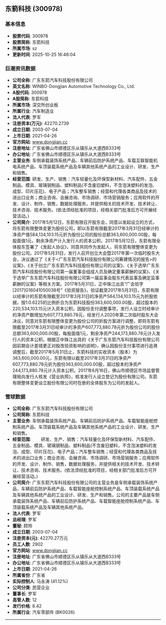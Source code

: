## 东箭科技 (300978)

### 基本信息

- **股票代码**: 300978
- **股票简称**: 东箭科技
- **所属市场**: sz
- **更新时间**: 2025-10-25 16:46:04

### 巨潮资讯数据

- **公司全称**: 广东东箭汽车科技股份有限公司
- **英文名称**: WINBO-Dongjian Automotive Technology Co., Ltd.
- **A股代码**: 300978
- **A股简称**: 东箭科技
- **所属市场**: 深交所创业板
- **所属行业**: 汽车制造业
- **法人代表**: 罗军
- **注册资本(万元)**: 42270.2739
- **成立日期**: 2003-07-04
- **上市日期**: 2021-04-26
- **官方网站**: www.dongjian.cc
- **注册地址**: 广东省佛山市顺德区乐从镇乐从大道西B333号
- **办公地址**: 广东省佛山市顺德区乐从镇乐从大道西B333号
- **主营业务**: 车侧承载装饰系统产品、车辆前后防护系统产品、车载互联智能机电系统产品、车顶装载系统产品及车辆其他系统产品的工业设计、研发、生产和销售。
- **经营范围**: 研发、生产、销售：汽车轻量化及环保型新材料、汽车配件、五金制品、模具、玻璃钢制品、塑料制品(不含废旧塑料，不含泡沫塑料的发泡、成型、印片压花)、电子产品；汽车整车销售；经营和代理各类商品及技术的进出口业务；商业咨询、会展咨询、市场调研、市场营销服务；应用软件的开发、设计、制作、销售，数据处理服务，并提供相关的技术开发、技术转让、技术咨询、技术服务。(依法须经批准的项目，经相关部门批准后方可开展经营活动。)
- **公司简介**: 2017年5月12日，东箭有限召开股东会，同意以发起设立的方式，将东箭有限整体变更为股份公司，即以东箭有限截至2017年3月31日经审计的净资产值584,134,103.15元折为股份公司的股份总额363,600,000.00股，每股面值1元，剩余净资产计入发行人的资本公积。2017年5月12日，东箭有限全体股东签署了《发起人协议》，同意共同作为发起人，将东箭有限整体变更为股份公司。2017年5月31日，发行人召开创立大会暨2017年第一次临时股东大会，决议通过了《关于<广东东箭汽车科技股份有限公司筹建情况的报告>的议案》、《关于创立广东东箭汽车科技股份有限公司的议案》、《关于选举广东东箭汽车科技股份有限公司第一届董事会组成人员及确定董事薪酬的议案》、《关于选举广东东箭汽车科技股份有限公司第一届监事会股东代表监事及确定监事薪酬的议案》等相关方案。2017年5月31日，正中珠江出具“广会验字[2017]G16041050038号”《验资报告》，验证截至2017年5月31日，东箭有限以经审计的东箭有限截至2017年3月31日的净资产584,134,103.15元为折股依据，按1:0.6225的比例折合为东箭科技股份363,600,000.00股，超过股本的220,534,103.15元计入资本公积。因股份支付调整事项，发行人设立时经审计的净资产数增加为607,773,880.78元，经发行人2020年第二次临时股东大会决议，同意对东箭有限整体变更为股份公司的折股方案进行调整，即将东箭有限截至2017年3月31日经审计的净资产607,773,880.78元折为股份公司的股份总额363,600,000.00股，每股面值1元，剩余净资产244,173,880.78元计入发行人的资本公积。根据正中珠江出具的《关于广东东箭汽车科技股份有限公司因前期会计差错更正对股改验资影响的说明》，确认因股份支付事项进行追溯调整后，截至2017年5月31日止，东箭科技的实收资本（股本）为363,600,000.00元，东箭有限以截至2017年3月31日的净资产607,773,880.78元折为股份363,600,000.00股，超过股本的净资产244,173,880.78元计入资本公积。2017年6月16日，佛山市顺德区市场监督管理局向发行人核发《营业执照》，核准发行人设立登记为股份有限公司。东箭有限整体变更设立股份有限公司时在册的全体股东为公司的发起人。

### 雪球数据

- **公司全称**: 广东东箭汽车科技股份有限公司
- **公司简称**: 东箭科技
- **主营业务**: 车侧承载装饰系统产品、车辆前后防护系统产品、车载智能座舱控制系统产品、车顶装载系统产品及车辆其他系统产品的工业设计、研发、生产和销售。
- **经营范围**: 　　研发、生产、销售：汽车轻量化及环保型新材料、汽车配件、五金制品、模具、玻璃钢制品、塑料制品(不含废旧塑料，不含泡沫塑料的发泡、成型、印片压花)、电子产品；汽车整车销售；经营和代理各类商品及技术的进出口业务；商业咨询、会展咨询、市场调研、市场营销服务；应用软件的开发、设计、制作、销售，数据处理服务，并提供相关的技术开发、技术转让、技术咨询、技术服务。(依法须经批准的项目，经相关部门批准后方可开展经营活动。)
- **公司简介**: 广东东箭汽车科技股份有限公司的主营业务是车侧承载装饰系统产品、车辆前后防护系统产品、车载智能座舱控制系统产品、车顶装载系统产品及车辆其他系统产品的工业设计、研发、生产和销售。公司的主要产品是车侧承载装饰系统产品、车辆前后防护系统产品、车载智能座舱控制系统产品、车顶装载系统产品及车辆其他系统产品。
- **法人代表**: 罗军
- **总经理**: 罗军
- **董秘**: 顾玲
- **成立日期**: 2003-07-04
- **注册资本(元)**: 42270.27万元
- **员工人数**: 2902
- **官方网站**: www.dongjian.cc
- **注册地址**: 广东省佛山市顺德区乐从镇乐从大道西B333号
- **办公地址**: 广东省佛山市顺德区乐从镇乐从大道西B333号
- **上市日期**: 2021-04-26
- **所属省份**: 广东省
- **实际控制人**: 马永涛 (41.12%)
- **公司分类**: 民营企业
- **董事长**: 罗军
- **高管人数**: 12
- **发行价格**: 8.42
- **所属行业**: 汽车零部件 (BK0026)

---